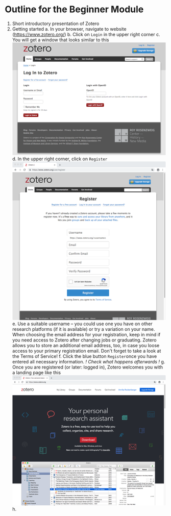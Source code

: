 # Outline for the Beginner Module

1. Short introductory presentation of Zotero
2. Getting started
a. In your browser, navigate to website (https://www.zotero.org/)
b. Click on `Login` in the upper right corner
c. You will get a window that looks similar to this![Zotero.org login page](/images/snapshot_zotero_login.png)
d. In the upper right corner, click on `Register`  
![Zotero.org registration form](/images/snapshot_zotero_register.png)
e. Use a suitable username – you could use one you have on other research platforms (if it is available) or try a variation on your name. When choosing the email address for your registration, keep in mind if you need access to Zotero after changing jobs or graduating. Zotero allows you to store an additional email address, too, in case you loose access to your primary registration email. Don't forget to take a look at the Terms of Service!
f. Click the blue button `Register`once you have entered all necessary information.
*! Check what happens afterwards !*
g. Once you are registered (or later: logged in), Zotero welcomes you with a landing page like this
![Zotero.org landing page](/images/snapshot_zotero_landingpage.png)
h. 
  
  
<!--stackedit_data:
eyJoaXN0b3J5IjpbLTE5MDk1Mzc2MzRdfQ==
-->